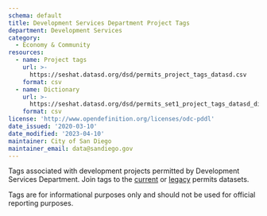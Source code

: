 ```yaml
---
schema: default
title: Development Services Department Project Tags
department: Development Services
category:
  - Economy & Community
resources:
  - name: Project tags
    url: >-
      https://seshat.datasd.org/dsd/permits_project_tags_datasd.csv
    format: csv
  - name: Dictionary
    url: >-
      https://seshat.datasd.org/dsd/permits_set1_project_tags_datasd_dict.csv
    format: csv
license: 'http://www.opendefinition.org/licenses/odc-pddl'
date_issued: '2020-03-10'
date_modified: '2023-04-10'
maintainer: City of San Diego
maintainer_email: data@sandiego.gov
---
```

Tags associated with development projects permitted by Development Services Department. Join tags to the [current](/datasets/development-permits-set2/) or [legacy](/datasets/development-permits-set1/) permits datasets.

<!-- more -->

Tags are for informational purposes only and should not be used for official reporting purposes.